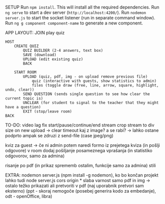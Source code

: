 SETUP
Run `npm install`. This will install all the required dependencies.
Run `ng serve` to start a dev server (`http://localhost:4200/`).
Run `nodemon server.js` to start the socket listener (run in separate command window).
Run `ng g component component-name` to generate a new component.

APP LAYOUT:
    JOIN
        play quiz

    HOST
        CREATE QUIZ
            QUIZ BUILDER (2-4 answers, text box)
            SAVE (download)
            UPLOAD (edit existing quiz)
            BACK

        START ROOM
            UPLOAD (quiz, pdf, img - on upload remove previous file)
                quiz (interactive with guests, show statistics to admin)
                files (toggle draw (free, line, arrow, square, highlight, undo, clear))
            SEND QUESTION (sends single question to see how clear the current topic is)
            UNCLEAR (for student to signal to the teacher that they might have a question)
            EXIT (stop/leave room)
    BACK

TO-DO:
video lag fix
start/pause/continue/end stream
crop stream to div size
on new upload -> clear timeout
kaj z image? a se rabi? -> lahko ostane podprto ampak se zdruzi z send-file (case jpeg/png)

kviz za guest -> če ni admin potem naredi formo iz prejetega kviza (in pošlji odgovore)
v room dodaj pošiljanje posameznega vprašanja (in statistiko odgovorov, samo za admina)

risanje po pdf (in prikaz sprememb ostalim, funkcije samo za admina)
stili

EXTRA:
nodemon server.js (npm install -g nodemon), ko bo končan projekt lahko tudi node server.js
cors origin * slaba varnost
samo pdf in img -> ostalo težko prikazati ali pretvoriti v pdf (naj uporabnik pretvori sam eksterno)
                   (ppt - skoraj nemogoče (posebej generira kodo za embedanje), odt - openOffice, libra)